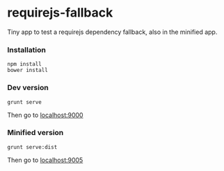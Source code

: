 requirejs-fallback
==================

Tiny app to test a requirejs dependency fallback, also in the minified app.

### Installation
```
npm install
bower install
```

### Dev version
```
grunt serve
```
Then go to [localhost:9000](http://localhost:9000)

### Minified version
```
grunt serve:dist
```
Then go to [localhost:9005](http://localhost:9005)
